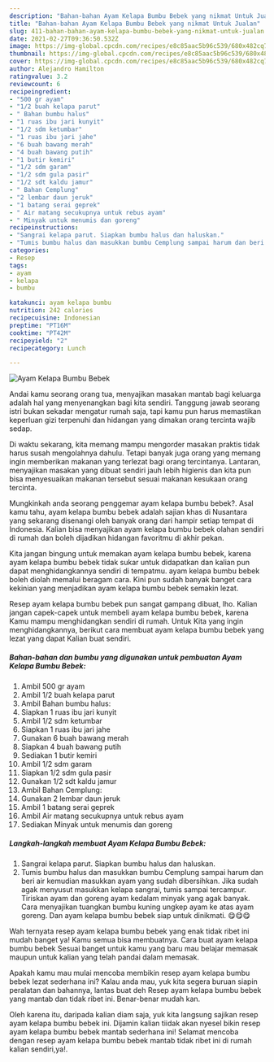 ```yaml
---
description: "Bahan-bahan Ayam Kelapa Bumbu Bebek yang nikmat Untuk Jualan"
title: "Bahan-bahan Ayam Kelapa Bumbu Bebek yang nikmat Untuk Jualan"
slug: 411-bahan-bahan-ayam-kelapa-bumbu-bebek-yang-nikmat-untuk-jualan
date: 2021-02-27T09:36:50.532Z
image: https://img-global.cpcdn.com/recipes/e8c85aac5b96c539/680x482cq70/ayam-kelapa-bumbu-bebek-foto-resep-utama.jpg
thumbnail: https://img-global.cpcdn.com/recipes/e8c85aac5b96c539/680x482cq70/ayam-kelapa-bumbu-bebek-foto-resep-utama.jpg
cover: https://img-global.cpcdn.com/recipes/e8c85aac5b96c539/680x482cq70/ayam-kelapa-bumbu-bebek-foto-resep-utama.jpg
author: Alejandro Hamilton
ratingvalue: 3.2
reviewcount: 6
recipeingredient:
- "500 gr ayam"
- "1/2 buah kelapa parut"
- " Bahan bumbu halus"
- "1 ruas ibu jari kunyit"
- "1/2 sdm ketumbar"
- "1 ruas ibu jari jahe"
- "6 buah bawang merah"
- "4 buah bawang putih"
- "1 butir kemiri"
- "1/2 sdm garam"
- "1/2 sdm gula pasir"
- "1/2 sdt kaldu jamur"
- " Bahan Cemplung"
- "2 lembar daun jeruk"
- "1 batang serai geprek"
- " Air matang secukupnya untuk rebus ayam"
- " Minyak untuk menumis dan goreng"
recipeinstructions:
- "Sangrai kelapa parut. Siapkan bumbu halus dan haluskan."
- "Tumis bumbu halus dan masukkan bumbu Cemplung sampai harum dan beri air kemudian masukkan ayam yang sudah dibersihkan. Jika sudah agak menyusut masukkan kelapa sangrai, tumis sampai tercampur. Tiriskan ayam dan goreng ayam kedalam minyak yang agak banyak. Cara menyajikan tuangkan bumbu kuning ungkep ayam ke atas ayam goreng. Dan ayam kelapa bumbu bebek siap untuk dinikmati. 😋😋😋"
categories:
- Resep
tags:
- ayam
- kelapa
- bumbu

katakunci: ayam kelapa bumbu 
nutrition: 242 calories
recipecuisine: Indonesian
preptime: "PT16M"
cooktime: "PT42M"
recipeyield: "2"
recipecategory: Lunch

---
```



![Ayam Kelapa Bumbu Bebek](https://img-global.cpcdn.com/recipes/e8c85aac5b96c539/680x482cq70/ayam-kelapa-bumbu-bebek-foto-resep-utama.jpg)

Andai kamu seorang orang tua, menyajikan masakan mantab bagi keluarga adalah hal yang menyenangkan bagi kita sendiri. Tanggung jawab seorang istri bukan sekadar mengatur rumah saja, tapi kamu pun harus memastikan keperluan gizi terpenuhi dan hidangan yang dimakan orang tercinta wajib sedap.

Di waktu  sekarang, kita memang mampu mengorder masakan praktis tidak harus susah mengolahnya dahulu. Tetapi banyak juga orang yang memang ingin memberikan makanan yang terlezat bagi orang tercintanya. Lantaran, menyajikan masakan yang dibuat sendiri jauh lebih higienis dan kita pun bisa menyesuaikan makanan tersebut sesuai makanan kesukaan orang tercinta. 



Mungkinkah anda seorang penggemar ayam kelapa bumbu bebek?. Asal kamu tahu, ayam kelapa bumbu bebek adalah sajian khas di Nusantara yang sekarang disenangi oleh banyak orang dari hampir setiap tempat di Indonesia. Kalian bisa menyajikan ayam kelapa bumbu bebek olahan sendiri di rumah dan boleh dijadikan hidangan favoritmu di akhir pekan.

Kita jangan bingung untuk memakan ayam kelapa bumbu bebek, karena ayam kelapa bumbu bebek tidak sukar untuk didapatkan dan kalian pun dapat menghidangkannya sendiri di tempatmu. ayam kelapa bumbu bebek boleh diolah memalui beragam cara. Kini pun sudah banyak banget cara kekinian yang menjadikan ayam kelapa bumbu bebek semakin lezat.

Resep ayam kelapa bumbu bebek pun sangat gampang dibuat, lho. Kalian jangan capek-capek untuk membeli ayam kelapa bumbu bebek, karena Kamu mampu menghidangkan sendiri di rumah. Untuk Kita yang ingin menghidangkannya, berikut cara membuat ayam kelapa bumbu bebek yang lezat yang dapat Kalian buat sendiri.

<!--inarticleads1-->

##### Bahan-bahan dan bumbu yang digunakan untuk pembuatan Ayam Kelapa Bumbu Bebek:

1. Ambil 500 gr ayam
1. Ambil 1/2 buah kelapa parut
1. Ambil  Bahan bumbu halus:
1. Siapkan 1 ruas ibu jari kunyit
1. Ambil 1/2 sdm ketumbar
1. Siapkan 1 ruas ibu jari jahe
1. Gunakan 6 buah bawang merah
1. Siapkan 4 buah bawang putih
1. Sediakan 1 butir kemiri
1. Ambil 1/2 sdm garam
1. Siapkan 1/2 sdm gula pasir
1. Gunakan 1/2 sdt kaldu jamur
1. Ambil  Bahan Cemplung:
1. Gunakan 2 lembar daun jeruk
1. Ambil 1 batang serai geprek
1. Ambil  Air matang secukupnya untuk rebus ayam
1. Sediakan  Minyak untuk menumis dan goreng




<!--inarticleads2-->

##### Langkah-langkah membuat Ayam Kelapa Bumbu Bebek:

1. Sangrai kelapa parut. Siapkan bumbu halus dan haluskan.
1. Tumis bumbu halus dan masukkan bumbu Cemplung sampai harum dan beri air kemudian masukkan ayam yang sudah dibersihkan. Jika sudah agak menyusut masukkan kelapa sangrai, tumis sampai tercampur. Tiriskan ayam dan goreng ayam kedalam minyak yang agak banyak. Cara menyajikan tuangkan bumbu kuning ungkep ayam ke atas ayam goreng. Dan ayam kelapa bumbu bebek siap untuk dinikmati. 😋😋😋




Wah ternyata resep ayam kelapa bumbu bebek yang enak tidak ribet ini mudah banget ya! Kamu semua bisa membuatnya. Cara buat ayam kelapa bumbu bebek Sesuai banget untuk kamu yang baru mau belajar memasak maupun untuk kalian yang telah pandai dalam memasak.

Apakah kamu mau mulai mencoba membikin resep ayam kelapa bumbu bebek lezat sederhana ini? Kalau anda mau, yuk kita segera buruan siapin peralatan dan bahannya, lantas buat deh Resep ayam kelapa bumbu bebek yang mantab dan tidak ribet ini. Benar-benar mudah kan. 

Oleh karena itu, daripada kalian diam saja, yuk kita langsung sajikan resep ayam kelapa bumbu bebek ini. Dijamin kalian tiidak akan nyesel bikin resep ayam kelapa bumbu bebek mantab sederhana ini! Selamat mencoba dengan resep ayam kelapa bumbu bebek mantab tidak ribet ini di rumah kalian sendiri,ya!.

